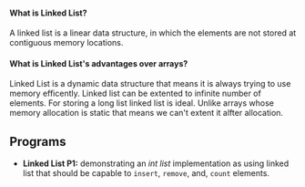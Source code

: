 #### What is Linked List? ####
A linked list is a linear data structure, in which the elements are not stored at contiguous memory locations.

#### What is Linked List's advantages over arrays? ####
Linked List is a dynamic data structure that means it is always trying to use memory efficently. Linked list can be extented to infinite number of elements. For storing a long list linked list is ideal. Unlike arrays whose memory allocation is static that means we can't extent it alfter allocation.

## Programs ###
- **Linked List P1:** demonstrating an *int list* implementation as using linked list that should be capable to `insert`, `remove`, and, `count` elements.

